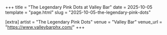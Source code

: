 +++
title = "The Legendary Pink Dots at Valley Bar"
date = 2025-10-05
template = "page.html"
slug = "2025-10-05-the-legendary-pink-dots"

[extra]
artist = "The Legendary Pink Dots"
venue = "Valley Bar"
venue_url = "https://www.valleybarphx.com/"
+++
